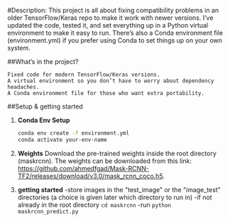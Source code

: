 #Description:
This project is all about fixing compatibility problems in an older TensorFlow/Keras repo to make it work with newer versions. I’ve updated the code, tested it, and set everything up in a Python virtual environment to make it easy to run. There’s also a Conda environment file (environment.yml) if you prefer using Conda to set things up on your own system.

##What’s in the project?

    Fixed code for modern TensorFlow/Keras versions.
    A virtual environment so you don’t have to worry about dependency headaches.
    A Conda environment file for those who want extra portability.

##Setup & getting started

1. **Conda Env Setup**
   ```bash
   conda env create -f environment.yml
   conda activate your-env-name
   ```
2. **Weights**
   Download the pre-trained weights inside the root directory (maskrcnn). The weights can be downloaded from this link: https://github.com/ahmedfgad/Mask-RCNN-TF2/releases/download/v3.0/mask_rcnn_coco.h5.

3. **getting started**
   -store images in the "test_image" or the "image_test" directories (a choice is given later which directory to run in)
   -if not already in the root directory ```cd maskrcnn```
   -run ```python maskrcnn_predict.py```
